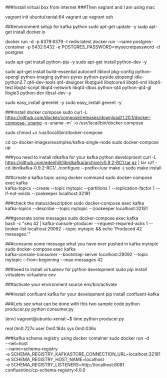 ###Install virtual box from internet
###Then vagrant and I am using mac

vagrant init ubuntu/xenial:64
vagrant up
vagrant ssh

###environment setup for kafka python
sudo apt-get update -y
sudp apt-get install docker.io

docker run -d -p 6379:6379 -t redis:latest
docker run --name postgres-container -p 5432:5432 -e POSTGRES_PASSWORD=mysecretpassword -d postgres

sudo apt-get install python-pip -y
sudo apt-get install python-dev -y

sudo apt-get install build-essential autoconf libtool pkg-config python-opengl python-imaging python-pyrex python-pyside.qtopengl idle-python2.7 qt4-dev-tools qt4-designer libqtgui4 libqtcore4 libqt4-xml libqt4-test libqt4-script libqt4-network libqt4-dbus python-qt4 python-qt4-gl libgle3 python-dev libssl-dev -y

sudo easy_install greenlet -y
sudo easy_install gevent -y


###install docker compose
sudo curl -L https://github.com/docker/compose/releases/download/1.20.1/docker-compose-`uname -s`-`uname -m` -o /usr/local/bin/docker-compose

sudo chmod +x /usr/local/bin/docker-compose

cd cp-docker-images/examples/kafka-single-node
sudo docker-compose up

###you need to install rdkafka for your kafka python development
curl -L https://github.com/edenhill/librdkafka/archive/v0.9.2-RC1.tar.gz | tar xzf -
cd librdkafka-0.9.2-RC1/
./configure --prefix=/usr
make -j
sudo make install


###create a kafka topic using docker command
sudo docker-compose exec kafka  \
kafka-topics --create --topic mytopic --partitions 1 --replication-factor 1 --if-not-exists --zookeeper localhost:32181


###check the status/description
sudo docker-compose exec kafka  \
  kafka-topics --describe --topic mytopic --zookeeper localhost:32181


###generate some messages 
sudo docker-compose exec kafka  \
  bash -c "seq 42 | kafka-console-producer --request-required-acks 1 --broker-list localhost:29092 --topic mytopic && echo 'Produced 42 messages.'"

###consume some message what you have ever pushed in kafka mytopic
sudo docker-compose exec kafka  \
  kafka-console-consumer --bootstrap-server localhost:29092 --topic mytopic --from-beginning --max-messages 42  


###need to install virtualenv for python development
sudo pip install virtualenv
virtualenv env

###activate your environment
source env/bin/activate


###install confluent kafka for your development
pip install confluent-kafka


###Lets see what can be done with this two sample code
python producer.py
python consumer.py

(env) vagrant@ubuntu-xenial:~$ time python producer.py 

real    0m0.727s
user    0m0.184s
sys     0m0.036s


###kafka schema registry using docker container
sudo docker run -d \
  --net=host \
  --name=schema-registry \
  -e SCHEMA_REGISTRY_KAFKASTORE_CONNECTION_URL=localhost:32181 \
  -e SCHEMA_REGISTRY_HOST_NAME=localhost \
  -e SCHEMA_REGISTRY_LISTENERS=http://localhost:8081 \
  confluentinc/cp-schema-registry:4.0.0  

 
